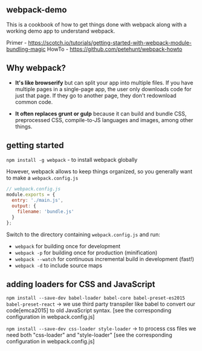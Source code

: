 ## webpack-demo
This is a cookbook of how to get things done with webpack along with a working demo app to understand webpack.

Primer - https://scotch.io/tutorials/getting-started-with-webpack-module-bundling-magic
HowTo - https://github.com/petehunt/webpack-howto

##  Why webpack?

  * **It's like browserify** but can split your app into multiple files. If you have multiple pages in a single-page app, the user only downloads code for just that page. If they go to another page, they don't redownload common code.

  * **It often replaces grunt or gulp** because it can build and bundle CSS, preprocessed CSS, compile-to-JS languages and images, among other things.

##  getting started
`npm install -g webpack` - to install webpack globally

However, webpack allows to keep things organized, so you generally want to make a `webpack.config.js`

```js
// webpack.config.js
module.exports = {
  entry: './main.js',
  output: {
    filename: 'bundle.js'       
  }
};
```

Switch to the directory containing `webpack.config.js` and run:

  * `webpack` for building once for development
  * `webpack -p` for building once for production (minification)
  * `webpack --watch` for continuous incremental build in development (fast!)
  * `webpack -d` to include source maps

## adding loaders for **CSS** and **JavaScript**
`npm install --save-dev babel-loader babel-core babel-preset-es2015 babel-preset-react`
-> we use third party transpiler like babel to convert our code[emca2015] to old JavaScript syntax. [see the corresponding configuration in webpack.config.js]

`npm install --save-dev css-loader style-loader`
-> to process css files we need both "css-loader" and "style-loader" [see the corresponding configuration in webpack.config.js]
